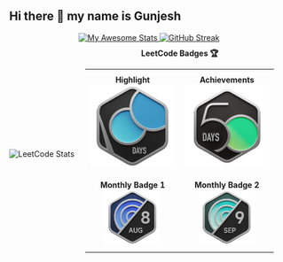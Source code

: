 ## Hi there 👋 my name is Gunjesh

<div align="center">

  <!-- GitHub Stats -->
  <a href="https://git.io/awesome-stats-card">
    <img src="https://awesome-github-stats.azurewebsites.net/user-stats/gunjesh843?cardType=github&theme=github-dark&preferLogin=false&Background=00000000&Border=00000000" alt="My Awesome Stats" />
  </a>

  <!-- GitHub Streak -->
  <a href="https://git.io/streak-stats">
    <img src="https://github-readme-streak-stats.herokuapp.com?user=gunjesh843&theme=transparent&hide_border=true" alt="GitHub Streak" />
  </a>

  <!-- LeetCode Stats and Badges Side by Side -->
  <div style="display: flex; justify-content: left; align-items: center; margin-top: 10px;">
    <div>
      <img src="https://leetcard.jacoblin.cool/gunjesh843?theme=wtf&font=Fenix&ext=heatmap" alt="LeetCode Stats" />
    </div>
    <div style="margin-left: 20px;">
      <strong>LeetCode Badges 🏆</strong><br>
      <table>
        <tr>
          <td style="text-align: center; padding: 10px;">
            <strong>Highlight</strong><br>
            <img src="2024-100.gif" width="150" alt="Highlight Badge" />
          </td>
          <td style="text-align: center; padding: 10px;">
            <strong>Achievements</strong><br>
            <img src="2024-50.gif" width="150" alt="Achievement Badge 1" /><br>
            <!-- Add more achievement badges as needed -->
          </td>
        </tr>
        <tr>
          <td style="text-align: center; padding: 10px;">
            <strong>Monthly Badge 1</strong><br>
            <img src="2024-08.gif" width="100" alt="Monthly Badge 1" />
          </td>
          <td style="text-align: center; padding: 10px;">
            <strong>Monthly Badge 2</strong><br>
            <img src="2024-09.gif" width="100" alt="Monthly Badge 2" />
          </td>
        </tr>
      </table>
    </div>
  </div>

</div>
